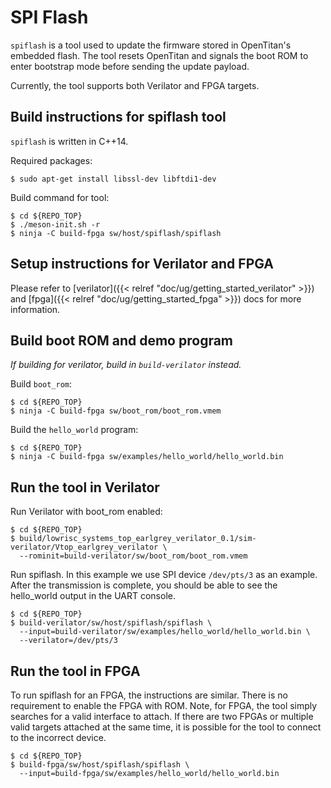 # SPI Flash

`spiflash` is a tool used to update the firmware stored in OpenTitan's embedded flash.
The tool resets OpenTitan and signals the boot ROM to enter bootstrap mode
before sending the update payload.

Currently, the tool supports both Verilator and FPGA targets.

## Build instructions for spiflash tool

`spiflash` is written in C++14.

Required packages:

```console
$ sudo apt-get install libssl-dev libftdi1-dev
```

Build command for tool:

```console
$ cd ${REPO_TOP}
$ ./meson-init.sh -r
$ ninja -C build-fpga sw/host/spiflash/spiflash
```

## Setup instructions for Verilator and FPGA
Please refer to [verilator]({{< relref "doc/ug/getting_started_verilator" >}}) and [fpga]({{< relref "doc/ug/getting_started_fpga" >}}) docs for more information.

## Build boot ROM and demo program

_If building for verilator, build in `build-verilator` instead._

Build `boot_rom`:
```console
$ cd ${REPO_TOP}
$ ninja -C build-fpga sw/boot_rom/boot_rom.vmem
```

Build the `hello_world` program:
```console
$ cd ${REPO_TOP}
$ ninja -C build-fpga sw/examples/hello_world/hello_world.bin
```

## Run the tool in Verilator

Run Verilator with boot_rom enabled:

```console
$ cd ${REPO_TOP}
$ build/lowrisc_systems_top_earlgrey_verilator_0.1/sim-verilator/Vtop_earlgrey_verilator \
  --rominit=build-verilator/sw/boot_rom/boot_rom.vmem
```

Run spiflash. In this example we use SPI device `/dev/pts/3` as an example.
After the transmission is complete, you should be able to see the hello_world output in the UART console.

```console
$ cd ${REPO_TOP}
$ build-verilator/sw/host/spiflash/spiflash \
  --input=build-verilator/sw/examples/hello_world/hello_world.bin \
  --verilator=/dev/pts/3
```

## Run the tool in FPGA

To run spiflash for an FPGA, the instructions are similar.
There is no requirement to enable the FPGA with ROM.
Note, for FPGA, the tool simply searches for a valid interface to attach.
If there are two FPGAs or multiple valid targets attached at the same time, it is possible for the tool to connect to the incorrect device.

```console
$ cd ${REPO_TOP}
$ build-fpga/sw/host/spiflash/spiflash \
  --input=build-fpga/sw/examples/hello_world/hello_world.bin
```

